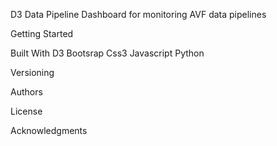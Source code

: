 D3 Data Pipeline Dashboard for monitoring AVF data pipelines

Getting Started

Built With
D3
Bootsrap
Css3
Javascript
Python

Versioning


Authors

License


Acknowledgments
